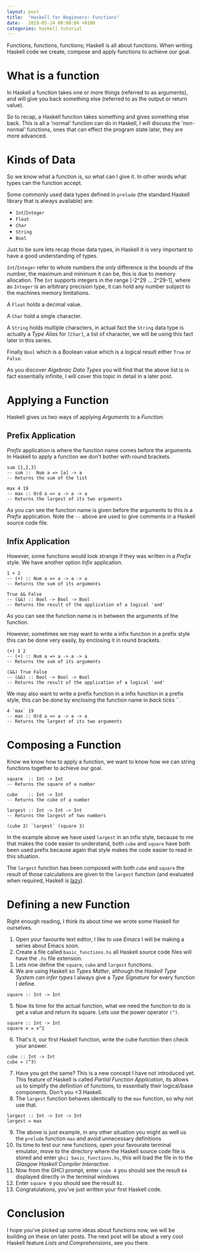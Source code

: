 ```yaml
---
layout: post
title:  "Haskell for Beginners: Functions"
date:   2019-05-24 00:00:04 +0100
categories: haskell tutorial
---
```


Functions, functions, functions; Haskell is all about functions.
When writing Haskell code we create, compose and apply functions to achieve our goal.


# What is a function
In Haskell a function takes one or more things (referred to as arguments), and will give you back something else (referred to as the output or return value).

So to recap, a Haskell function takes something and gives something else back. This is all a 'normal' function can do in Haskell, I will discuss the 'non-normal' functions, ones that can effect the program state later, they are more advanced.

# Kinds of Data
So we know what a function is, so what can I give it. In other words what types can the function accept.

Some commonly used data types defined in `prelude` (the standard Haskell library that is always available) are:
- `Int`/`Integer`
- `Float`
- `Char`
- `String`
- `Bool`

Just to be sure lets recap those data types, in Haskell it is very important to have a good understanding of types.

`Int`/`Integer` refer to whole numbers the only difference is the bounds of the number, the maximum and minimum it can be, this is due to memory allocation. The `Int` supports integers in the range [-2^29 ... 2^29-1], where as `Integer` is an arbitrary precision type, it can hold any number subject to the machines memory limitations.

A `Float` holds a decimal value. 

A `Char` hold a single character. 

A `String` holds multiple characters, in actual fact the `String` data type is actually a _Type Alias_ for `[Char]`, a list of character, we will be using this fact later in this series. 

Finally `Bool` which is a Boolean value which is a logical result either `True` or `False`.

As you discover _Algebraic Data Types_ you will find that the above list is in fact essentially infinite, I will cover this topic in detail in a later post.


# Applying a Function
Haskell gives us two ways of applying *Arguments* to a *Function*.

## Prefix Application
*Prefix* application is where the function name comes before the arguments. In Haskell to apply a function we don't bother with round brackets. 

```
sum [1,2,3]
-- sum ::  Num a => [a] -> a
-- Returns the sum of the list

max 4 19
-- max :: Ord a => a -> a -> a
-- Returns the largest of its two arguments
```

As you can see the function name is given before the arguments to this is a _Prefix_ application. Note the `--` above are used to give comments in a Haskell source code file.

## Infix Application
However, some functions would look strange if they was written in a _Prefix_ style. We have another option *Infix* application.

```
1 + 2
-- (+) :: Num a => a -> a -> a
-- Returns the sum of its arguments

True && False
-- (&&) :: Bool -> Bool -> Bool
-- Returns the result of the application of a logical 'and'
```

As you can see the function name is in between the arguments of the function.

However, sometimes we may want to write a infix function in a prefix style this can be done very easily, by enclosing it in round brackets.
```
(+) 1 2
-- (+) :: Num a => a -> a -> a
-- Returns the sum of its arguments

(&&) True False
-- (&&) :: Bool -> Bool -> Bool
-- Returns the result of the application of a logical 'and'
```
We may also want to write a prefix function in a infix function in a prefix style, this can be done by enclosing the function name in _back ticks_ ``.
```
4 `max` 19
-- max :: Ord a => a -> a -> a
-- Returns the largest of its two arguments
```

# Composing a Function
Know we know how to apply a function, we want to know how we can string functions together to achieve our goal.

```
square  :: Int -> Int
-- Returns the square of a number

cube    :: Int -> Int
-- Returns the cube of a number

largest :: Int -> Int -> Int
-- Returns the largest of two numbers

(cube 2) `largest` (square 3)
```
In the example above we have used `largest` in an infix style, because to me that makes the code easier to understand, both `cube` and `square` have both been used prefix because again that style makes the code easier to read in this situation.

The `largest` function has been composed with both `cube` and `square` the result of those calculations are given to the `largest` function (and evaluated when required, Haskell is [lazy](https://en.wikipedia.org/wiki/Lazy_evaluation)).

# Defining a new Function
Right enough reading, I think its about time we wrote some Haskell for ourselves.

1. Open your favourite text editor, I like to use *Emacs* I will be making a series about Emacs soon.
2. Create a file called `basic_functions.hs` all Haskell source code files will have the `.hs` file extension.
3. Lets now define the `square`, `cube` and `largest` functions.
4. We are using Haskell so *Types Matter*, although the *Haskell Type System can infer types* I always give a *Type Signature* for every function I define.
```
square :: Int -> Int
```
5. Now its time for the actual function, what we need the function to do is get a value and return its square. Lets use the power operator `(^)`.
```
square :: Int -> Int
square x = x^2
```
6. That's it, our first Haskell function, write the cube function then check your answer.
```
cube :: Int -> Int
cube = (^3)
```
7. Have you got the same? This is a new concept I have not introduced yet. This feature of Haskell is called *Partial Function Application*, its allows us to simplify the definition of functions, to essentially their logical/base components. Don't you <3 Haskell.
8. The `largest` function behaves identically to the `max` function, so why not use that.
```
largest :: Int -> Int -> Int
largest = max
```
9. The above is just example, in any other situation you might as well us the `prelude` function `max` and avoid  unnecessary definitions
10. Its time to test our new functions, open your favourate terminal emulator, move to the directory where the Haskell source code file is stored and enter `ghci basic_functions.hs`, this will load the file in to the _Glasgow Haskell Compiler Interactive_.
11. Now from the GHCI prompt, enter `cube 4` you should see the result `64` displayed directly in the terminal windows
12. Enter `square 9` you should see the result `81`.
13. Congratulations, you've just written your first Haskell code.


# Conclusion
I hope you've picked up some ideas about functions now, we will be building on these on later posts. The next post will be about a very cool Haskell feature _Lists and Comprehensions_, see you there.
